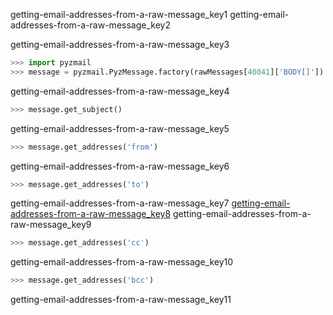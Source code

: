 getting-email-addresses-from-a-raw-message_key1
getting-email-addresses-from-a-raw-message_key2


getting-email-addresses-from-a-raw-message_key3


```python
>>> import pyzmail
>>> message = pyzmail.PyzMessage.factory(rawMessages[40041]['BODY[]'])
```
getting-email-addresses-from-a-raw-message_key4


```python
>>> message.get_subject()
```
getting-email-addresses-from-a-raw-message_key5
```python
>>> message.get_addresses('from')
```
getting-email-addresses-from-a-raw-message_key6
```python
>>> message.get_addresses('to')
```
getting-email-addresses-from-a-raw-message_key7
[getting-email-addresses-from-a-raw-message_key8](mailto:&#x5f;&#101;&#109;&#97;&#105;&#x6c;&#x5f;&#97;&#x64;&#100;&#x72;&#x65;&#115;&#115;&#x40;&#x67;&#109;&#x61;&#x69;&#108;&#46;&#99;&#111;&#x6d;)
getting-email-addresses-from-a-raw-message_key9
```python
>>> message.get_addresses('cc')
```
getting-email-addresses-from-a-raw-message_key10
```python
>>> message.get_addresses('bcc')
```
getting-email-addresses-from-a-raw-message_key11
